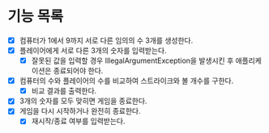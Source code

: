 # 기능 목록
- [x] 컴퓨터가 1에서 9까지 서로 다른 임의의 수 3개를 생성한다. 
- [x] 플레이어에게 서로 다른 3개의 숫자를 입력받는다.
  - [x] 잘못된 값을 입력할 경우 IllegalArgumentException을 발생시킨 후 애플리케이션은 종료되어야 한다.
- [x] 컴퓨터의 수와 플레이어의 수를 비교하여 스트라이크와 볼 개수를 구한다.
  - [x] 비교 결과를 출력한다.
- [x] 3개의 숫자를 모두 맞히면 게임을 종료한다.
- [x] 게임을 다시 시작하거나 완전히 종료한다. 
  - [x] 재시작/종료 여부를 입력받는다.
